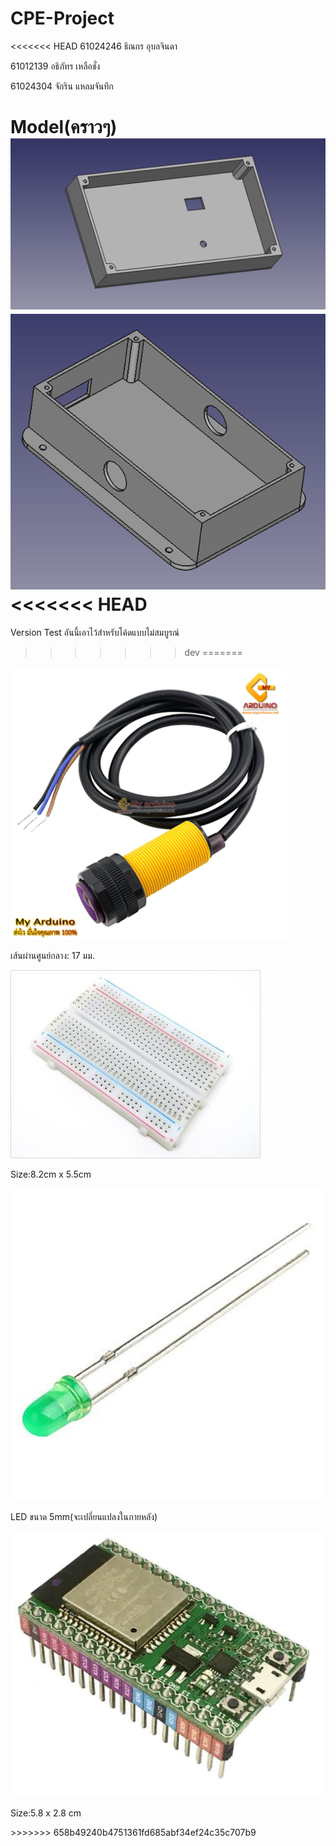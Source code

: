 # CPE-Project
<<<<<<< HEAD
 61024246 ธิณกร อุบลจินดา
<p>61012139 อธิภัทร เหลือชั่ง</p>
<p>61024304 จักริน แหลมจันทึก</p>

Model(คราวๆ)
<img src="photo/Screenshot 2021-09-14 164525.png" >
<img src="photo/Screenshot 2021-09-14 164547.png" >
<<<<<<< HEAD
=======
Version Test 
อันนี้เอาไว้สำหรับโค้ดแบบไม่สมบูรณ์ 
>>>>>>> dev
=======
<img src="photo/1.PNG" >
<p>เส้นผ่านศูนย์กลาง: 17 มม.</p>
<img src="photo/4.jpg" >
<p>Size:8.2cm x 5.5cm </p>
<img src="photo/3.png" >
<p>LED ขนาด 5mm(จะเปลี่ยนแปลงในภายหลัง)</p>
<img src="photo/2.PNG" >
<p>Size:5.8 x 2.8 cm</p>
>>>>>>> 658b49240b4751361fd685abf34ef24c35c707b9
